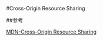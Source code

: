 #Cross-Origin Resource Sharing


##参考

[MDN-Cross-Origin Resource Sharing][1]

[1]:https://developer.mozilla.org/en-US/docs/Web/HTTP/Access_control_CORS "Cross-Origin Resource Sharing"